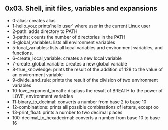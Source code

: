 ## 0x03. Shell, init files, variables and expansions
* 0-alias: creates alias
* 1-hello_you: prints'hello user' where user in the current Linux user
* 2-path: adds directory to PATH
* 3-paths: counts the number of directories  in the PATH
* 4-global_variables: lists all environment variables
* 5-local_variables:  lists all local variables and environment variables, and functions.
* 6-create_local_variable: creates a new local variable
* 7-create_global_variable: creates a new global variable
* 8-true_knowledge: prints the result of the addition of 128 to the value of an environment variable
* 9-divide_and_rule: prints  the result of the division of two environment variables
* 10-love_exponent_breath: displays the result of BREATH to the power of LOVE, environment variables 
* 11-binary_to_decimal: converts a number from base 2 to base 10 
* 12-combinations: prints all possible combinations of letters, except oo
* 13-print_float: prints a number to two decimal places
* 100-decimal_to_hexadecimal: converts a number from base 10 to base 16
